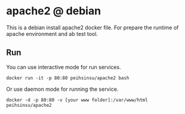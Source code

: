 # apache2 @ debian

This is a debian install apache2 docker file. For prepare the runtime of apache environment and ab test tool. 

## Run

You can use interactive mode for run services.

```
docker run -it -p 80:80 peihsinsu/apache2 bash
```

Or use daemon mode for running the service.

```
docker -d -p 80:80 -v [your www folder]:/var/www/html peihsinsu/apache2
```

